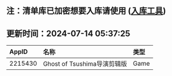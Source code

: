 ## 注：清单库已加密想要入库请使用 ([入库工具](https://github.com/BlankTMing/ManifestAutoUpdate/releases))

## 更新时间：2024-07-14 05:37:25
| AppID | 名称 | 类型  |
| :-------------------- | :----------------------------- | :----------- |
| 2215430 | Ghost of Tsushima导演剪辑版| Game |

